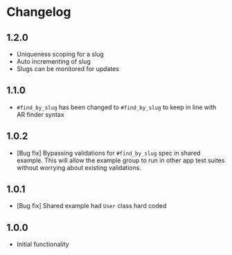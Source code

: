 # Changelog

## 1.2.0

- Uniqueness scoping for a slug
- Auto incrementing of slug
- Slugs can be monitored for updates

## 1.1.0

- `#find_by_slug` has been changed to `#find_by_slug` to keep in line with AR
  finder syntax

## 1.0.2

- [Bug fix] Bypassing validations for `#find_by_slug` spec in shared example.
  This will allow the example group to run in other app test suites without
  worrying about existing validations.

## 1.0.1

- [Bug fix] Shared example had `User` class hard coded

## 1.0.0

- Initial functionality
